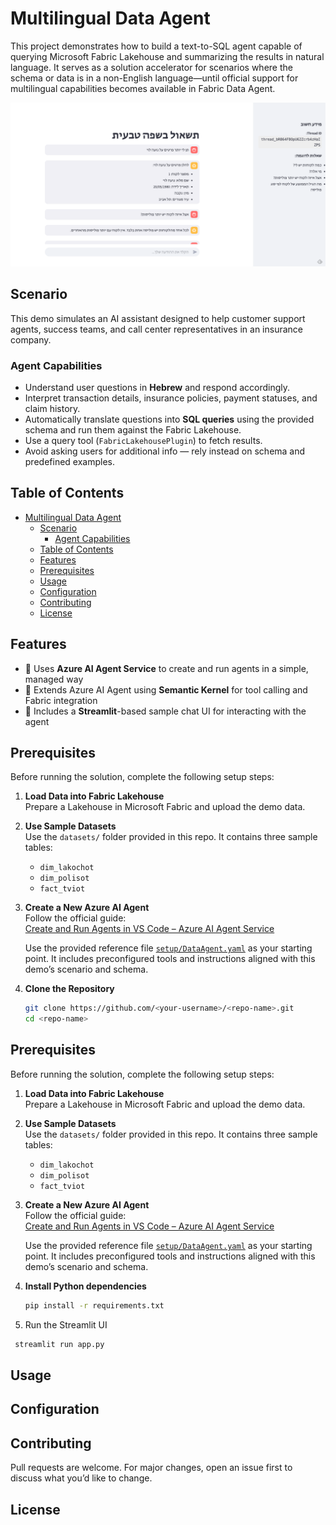 # Multilingual Data Agent

This project demonstrates how to build a text-to-SQL agent capable of querying Microsoft Fabric Lakehouse and summarizing the results in natural language. It serves as a solution accelerator for scenarios where the schema or data is in a non-English language—until official support for multilingual capabilities becomes available in Fabric Data Agent.

![alt text](assets/image.png)

## Scenario

This demo simulates an AI assistant designed to help customer support agents, success teams, and call center representatives in an insurance company.

### Agent Capabilities

- Understand user questions in **Hebrew** and respond accordingly.
- Interpret transaction details, insurance policies, payment statuses, and claim history.
- Automatically translate questions into **SQL queries** using the provided schema and run them against the Fabric Lakehouse.
- Use a query tool (`FabricLakehousePlugin`) to fetch results.
- Avoid asking users for additional info — rely instead on schema and predefined examples.


## Table of Contents

- [Multilingual Data Agent](#multilingual-data-agent)
  - [Scenario](#scenario)
    - [Agent Capabilities](#agent-capabilities)
  - [Table of Contents](#table-of-contents)
  - [Features](#features)
  - [Prerequisites](#prerequisites)
  - [Usage](#usage)
  - [Configuration](#configuration)
  - [Contributing](#contributing)
  - [License](#license)

## Features

- 🧠 Uses **Azure AI Agent Service** to create and run agents in a simple, managed way
- 🧩 Extends Azure AI Agent using **Semantic Kernel** for tool calling and Fabric integration
- 💬 Includes a **Streamlit**-based sample chat UI for interacting with the agent

## Prerequisites

Before running the solution, complete the following setup steps:

1. **Load Data into Fabric Lakehouse**  
   Prepare a Lakehouse in Microsoft Fabric and upload the demo data.

2. **Use Sample Datasets**  
   Use the `datasets/` folder provided in this repo. It contains three sample tables:
   - `dim_lakochot`
   - `dim_polisot`
   - `fact_tviot`

3. **Create a New Azure AI Agent**  
   Follow the official guide:  
   [Create and Run Agents in VS Code – Azure AI Agent Service](https://learn.microsoft.com/en-us/azure/ai-foundry/how-to/develop/vs-code-agents)

   Use the provided reference file [`setup/DataAgent.yaml`](setup/DataAgent.yaml) as your starting point. It includes preconfigured tools and instructions aligned with this demo’s scenario and schema.

4. **Clone the Repository**
   ```bash
   git clone https://github.com/<your-username>/<repo-name>.git
   cd <repo-name>
    ```
## Prerequisites

Before running the solution, complete the following setup steps:

1. **Load Data into Fabric Lakehouse**  
   Prepare a Lakehouse in Microsoft Fabric and upload the demo data.

2. **Use Sample Datasets**  
   Use the `datasets/` folder provided in this repo. It contains three sample tables:
   - `dim_lakochot`
   - `dim_polisot`
   - `fact_tviot`

3. **Create a New Azure AI Agent**  
   Follow the official guide:  
   [Create and Run Agents in VS Code – Azure AI Agent Service](https://learn.microsoft.com/en-us/azure/ai-foundry/how-to/develop/vs-code-agents)

   Use the provided reference file [`setup/DataAgent.yaml`](setup/DataAgent.yaml) as your starting point. It includes preconfigured tools and instructions aligned with this demo’s scenario and schema.

5. **Install Python dependencies**
   ```bash
   pip install -r requirements.txt
   ```
6. Run the Streamlit UI
  ```bash
   streamlit run app.py
   ```


## Usage


## Configuration

## Contributing
Pull requests are welcome. For major changes, open an issue first to discuss what you’d like to change.

## License